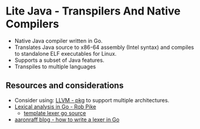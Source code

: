 # Lite Java - Transpilers And Native Compilers

- Native Java compiler written in Go.
- Translates Java source to x86-64 assembly (Intel syntax) and compiles to standalone ELF executables for Linux.
- Supports a subset of Java features.
- Transpiles to multiple languages

## Resources and considerations

- Consider using: [LLVM - pkg](https://pkg.go.dev/tinygo.org/x/go-llvm) to support multiple architectures.
- [Lexical analysis in Go - Rob Pike](https://www.youtube.com/watch?v=HxaD_trXwRE)
    - [template lexer go source](https://go.dev/src/text/template/parse/lex.go)
- [aaronraff blog - how to write a lexer in Go](https://aaronraff.dev/blog/how-to-write-a-lexer-in-go)

